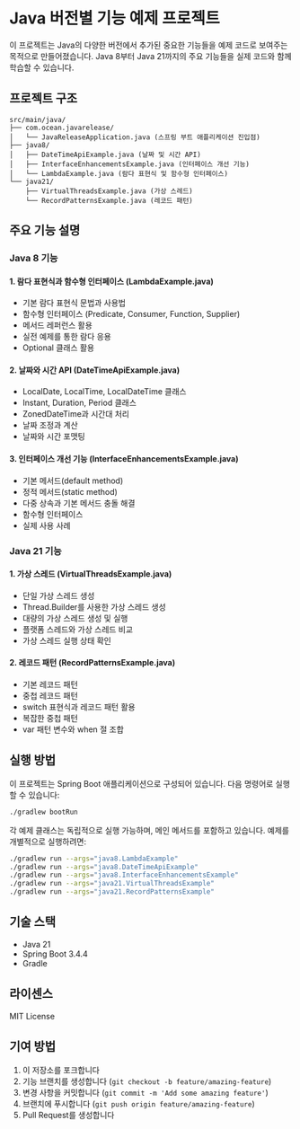 # Java 버전별 기능 예제 프로젝트

이 프로젝트는 Java의 다양한 버전에서 추가된 중요한 기능들을 예제 코드로 보여주는 목적으로 만들어졌습니다. Java 8부터 Java 21까지의 주요 기능들을 실제 코드와 함께 학습할 수 있습니다.

## 프로젝트 구조

```
src/main/java/
├── com.ocean.javarelease/
│   └── JavaReleaseApplication.java (스프링 부트 애플리케이션 진입점)
├── java8/
│   ├── DateTimeApiExample.java (날짜 및 시간 API)
│   ├── InterfaceEnhancementsExample.java (인터페이스 개선 기능)
│   └── LambdaExample.java (람다 표현식 및 함수형 인터페이스)
└── java21/
    ├── VirtualThreadsExample.java (가상 스레드)
    └── RecordPatternsExample.java (레코드 패턴)
```

## 주요 기능 설명

### Java 8 기능

#### 1. 람다 표현식과 함수형 인터페이스 (LambdaExample.java)
- 기본 람다 표현식 문법과 사용법
- 함수형 인터페이스 (Predicate, Consumer, Function, Supplier)
- 메서드 레퍼런스 활용
- 실전 예제를 통한 람다 응용
- Optional 클래스 활용

#### 2. 날짜와 시간 API (DateTimeApiExample.java)
- LocalDate, LocalTime, LocalDateTime 클래스
- Instant, Duration, Period 클래스
- ZonedDateTime과 시간대 처리
- 날짜 조정과 계산
- 날짜와 시간 포맷팅

#### 3. 인터페이스 개선 기능 (InterfaceEnhancementsExample.java)
- 기본 메서드(default method)
- 정적 메서드(static method)
- 다중 상속과 기본 메서드 충돌 해결
- 함수형 인터페이스
- 실제 사용 사례

### Java 21 기능

#### 1. 가상 스레드 (VirtualThreadsExample.java)
- 단일 가상 스레드 생성
- Thread.Builder를 사용한 가상 스레드 생성
- 대량의 가상 스레드 생성 및 실행
- 플랫폼 스레드와 가상 스레드 비교
- 가상 스레드 실행 상태 확인

#### 2. 레코드 패턴 (RecordPatternsExample.java)
- 기본 레코드 패턴
- 중첩 레코드 패턴
- switch 표현식과 레코드 패턴 활용
- 복잡한 중첩 패턴
- var 패턴 변수와 when 절 조합

## 실행 방법

이 프로젝트는 Spring Boot 애플리케이션으로 구성되어 있습니다. 다음 명령어로 실행할 수 있습니다:

```bash
./gradlew bootRun
```

각 예제 클래스는 독립적으로 실행 가능하며, 메인 메서드를 포함하고 있습니다. 예제를 개별적으로 실행하려면:

```bash
./gradlew run --args="java8.LambdaExample"
./gradlew run --args="java8.DateTimeApiExample"
./gradlew run --args="java8.InterfaceEnhancementsExample"
./gradlew run --args="java21.VirtualThreadsExample"
./gradlew run --args="java21.RecordPatternsExample"
```

## 기술 스택

- Java 21
- Spring Boot 3.4.4
- Gradle

## 라이센스

MIT License

## 기여 방법

1. 이 저장소를 포크합니다
2. 기능 브랜치를 생성합니다 (`git checkout -b feature/amazing-feature`)
3. 변경 사항을 커밋합니다 (`git commit -m 'Add some amazing feature'`)
4. 브랜치에 푸시합니다 (`git push origin feature/amazing-feature`)
5. Pull Request를 생성합니다